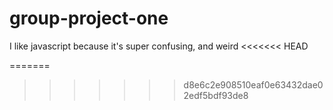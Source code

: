 # group-project-one


I like javascript because it's super confusing, and weird
<<<<<<< HEAD

=======
>>>>>>> d8e6c2e908510eaf0e63432dae02edf5bdf93de8

